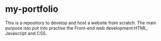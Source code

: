 # my-portfolio

This is a repository to develop and host a website from scratch. The main purpose isto put into practise the Front-end web development:HTML, Javascript and CSS.

